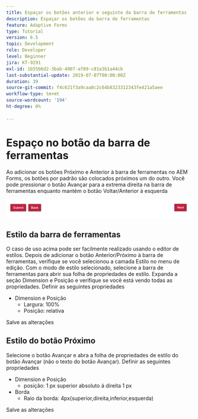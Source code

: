 ```yaml
---
title: Espaçar os botões anterior e seguinte da barra de ferramentas
description: Espaçar os botões da barra de ferramentas
feature: Adaptive Forms
type: Tutorial
version: 6.5
topic: Development
role: Developer
level: Beginner
jira: KT-9291
exl-id: 1b55b6d2-3bab-4907-af89-c81a3b1a44cb
last-substantial-update: 2019-07-07T00:00:00Z
duration: 39
source-git-commit: f4c621f3a9caa8c2c64b8323312343fe421a5aee
workflow-type: tm+mt
source-wordcount: '194'
ht-degree: 0%

---
```


# Espaço no botão da barra de ferramentas

Ao adicionar os botões Próximo e Anterior à barra de ferramentas no AEM Forms, os botões por padrão são colocados próximos um do outro. Você pode pressionar o botão Avançar para a extrema direita na barra de ferramentas enquanto mantém o botão Voltar/Anterior à esquerda

![espaçamento da barra de ferramentas](assets/toolbar-spacing.png)


## Estilo da barra de ferramentas

O caso de uso acima pode ser facilmente realizado usando o editor de estilos. Depois de adicionar o botão Anterior/Próximo à barra de ferramentas, verifique se você selecionou a camada Estilo no menu de edição. Com o modo de estilo selecionado, selecione a barra de ferramentas para abrir sua folha de propriedades de estilo. Expanda a seção Dimension e Posição e verifique se você está vendo todas as propriedades. Definir as seguintes propriedades
* Dimension e Posição
   * Largura: 100%
   * Posição: relativa

Salve as alterações

## Estilo do botão Próximo

Selecione o botão Avançar e abra a folha de propriedades de estilo do botão Avançar (não o texto do botão Avançar). Definir as seguintes propriedades
* Dimension e Posição
   * posição: 1 px superior absoluto à direita 1 px
* Borda
   * Raio da borda: 4px(superior,direita,inferior,esquerda)

Salve as alterações
